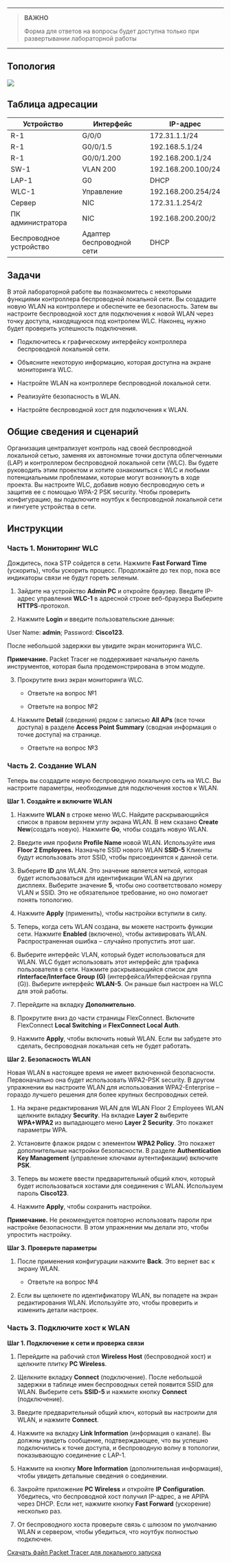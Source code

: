 
---

> **ВАЖНО**
> 
> Форма для ответов на вопросы будет доступна только при развертывании лабораторной работы 

---

## Топология

![](./assets/topology.png)

## Таблица адресации

| **Устройство**             | **Интерфейс**                 | **IP-адрес**          |
|-------------------------|---------------------------|--------------------|
| R-1                     | G/0/0                     | 172.31.1.1/24      |
| R-1                     | G0/0/1.5                  | 192.168.5.1/24     |
| R-1                     | G0/0/1.200                | 192.168.200.1/24   |
| SW-1                    | VLAN 200                  | 192.168.200.100/24 |
| LAP-1                   | G0                        | DHCP               |
| WLC-1                   | Управление                | 192.168.200.254/24 |
| Сервер                  | NIC                       | 172.31.1.254/2     |
| ПК администратора       | NIC                       | 192.168.200.200/2  |
| Беспроводное устройство | Адаптер беспроводной сети | DHCP               |

## Задачи

В этой лабораторной работе вы познакомитесь с некоторыми функциями контроллера беспроводной локальной сети. Вы создадите новую WLAN на контроллере и обеспечите ее безопасность. Затем вы настроите беспроводной хост для подключения к новой WLAN через точку доступа, находящуюся под контролем WLC. Наконец, нужно будет проверить успешность подключения.

-   Подключитесь к графическому интерфейсу контроллера беспроводной локальной сети.

-   Объясните некоторую информацию, которая доступна на экране мониторинга WLC.

-   Настройте WLAN на контроллере беспроводной локальной сети.

-   Реализуйте безопасность в WLAN.

-   Настройте беспроводной хост для подключения к WLAN.

## Общие сведения и сценарий

Организация централизует контроль над своей беспроводной локальной сетью, заменяя их автономные точки доступа облегченными (LAP) и контроллером беспроводной локальной сети (WLC). Вы будете руководить этим проектом и хотите ознакомиться с WLC и любыми потенциальными проблемами, которые могут возникнуть в ходе проекта. Вы настроите WLC, добавив новую беспроводную сеть и защитив ее с помощью WPA-2 PSK security. Чтобы проверить конфигурацию, вы подключите ноутбук к беспроводной локальной сети и пингуете устройства в сети.

## Инструкции

### Часть 1. Мониторинг WLC

Дождитесь, пока STP сойдется в сети. Нажмите **Fast Forward Time** (ускорить), чтобы ускорить процесс. Продолжайте до тех пор, пока все индикаторы связи не будут гореть зеленым.

1.  Зайдите на устройство **Admin PC** и откройте браузер. Введите IP-адрес управления **WLC-1** в адресной строке веб-браузера Выберите **HTTPS**-протокол.

2.  Нажмите **Login** и введите пользовательские данные:

User Name: **admin**;
Password: **Cisco123**.

После небольшой задержки вы увидите экран мониторинга WLC.

**Примечание.** Packet Tracer не поддерживает начальную панель инструментов, которая была продемонстрирована в этом модуле.

3.  Прокрутите вниз экран мониторинга WLC.

    - Ответьте на вопрос №1

    - Ответьте на вопрос №2

4.  Нажмите **Detail** (сведения) рядом с записью **All APs** (все точки доступа) в разделе **Access Point Summary** (сводная информация о точке доступа) на странице.

    - Ответьте на вопрос №3

### Часть 2. Создание WLAN

Теперь вы создадите новую беспроводную локальную сеть на WLC. Вы настроите параметры, необходимые для подключения хостов к WLAN.

**Шаг 1. Создайте и включите WLAN**

1.  Нажмите **WLAN** в строке меню WLC. Найдите раскрывающийся список в правом верхнем углу экрана WLAN. В нем сказано **Create New**(создать новую). Нажмите **Go**, чтобы создать новую WLAN.

2.  Введите имя профиля **Profile Name** новой WLAN. Используйте имя **Floor 2 Employees.** Назначьте SSID нового WLAN **SSID-5** Клиенты будут использовать этот SSID, чтобы присоединятся к данной сети.

3.  Выберите **ID** для WLAN. Это значение является меткой, которая будет использоваться для идентификации WLAN на других дисплеях. Выберите значение **5**, чтобы оно соответствовало номеру VLAN и SSID. Это не обязательное требование, но оно помогает понять топологию.

4.  Нажмите **Apply** (применить), чтобы настройки вступили в силу.

5.  Теперь, когда сеть WLAN создана, вы можете настроить функции сети. Нажмите **Enabled** (включено), чтобы активировать WLAN. Распространенная ошибка – случайно пропустить этот шаг.

6.  Выберите интерфейс VLAN, который будет использоваться для WLAN. WLC будет использовать этот интерфейс для трафика пользователя в сети. Нажмите раскрывающийся список для **rInterface/Interface Group (G)** (интерфейса/Интерфейсная группа (G)). Выберите интерфейс **WLAN-5**. Он раньше был настроен на WLC для этой работы.

7.  Перейдите на вкладку **Дополнительно**.

8.  Прокрутите вниз до части страницы FlexConnect. Включите FlexConnect **Local Switching** и **FlexConnect Local Auth**.

9.  Нажмите **Apply**, чтобы включить новый WLAN. Если вы забудете это сделать, беспроводная локальная сеть не будет работать.

**Шаг 2. Безопасность WLAN**

Новая WLAN в настоящее время не имеет включенной безопасности. Первоначально она будет использовать WPA2-PSK security. В другом упражнении вы настроите WLAN для использования WPA2-Enterprise – гораздо лучшего решения для более крупных беспроводных сетей.

1.  На экране редактирования WLAN для WLAN Floor 2 Employees WLAN щелкните вкладку **Security**. На вкладке **Layer 2** выберите **WPA+WPA2** из выпадающего меню **Layer 2 Security**. Это покажет параметры WPA.

2.  Установите флажок рядом с элементом **WPA2 Policy**. Это покажет дополнительные настройки безопасности. В разделе **Authentication Key Management** (управление ключами аутентификации) включите **PSK**.

3.  Теперь вы можете ввести предварительный общий ключ, который будет использоваться хостами для соединения с WLAN. Используем пароль **Cisco123**.

4.  Нажмите **Apply**, чтобы сохранить настройки.

**Примечание.** Не рекомендуется повторно использовать пароли при настройке безопасности. В этом упражнении мы делали это, чтобы упростить настройку.

**Шаг 3. Проверьте параметры**

1.  После применения конфигурации нажмите **Back**. Это вернет вас к экрану WLAN.

    - Ответьте на вопрос №4

2.  Если вы щелкнете по идентификатору WLAN, вы попадете на экран редактирования WLAN. Используйте это, чтобы проверить и изменить детали настроек.

### Часть 3. Подключите хост к WLAN

**Шаг 1. Подключение к сети и проверка связи**

1.  Перейдите на рабочий стол **Wireless Host** (беспроводной хост) и щелкните плитку **PC Wireless**.

2.  Щелкните вкладку **Connect** (подключение). После небольшой задержки в таблице имен беспроводных сетей появится SSID для WLAN. Выберите сеть **SSID-5** и нажмите кнопку **Connect** (подключение).

3.  Введите предварительный общий ключ, который вы настроили для WLAN, и нажмите **Connect**.

4.  Нажмите на вкладку **Link Information** (информация о канале). Вы должны увидеть сообщение, подтверждающее, что вы успешно подключились к точке доступа, и беспроводную волну в топологии, показывающую соединение с LAP-1.

5.  Нажмите на кнопку **More Information** (дополнительная информация), чтобы увидеть детальные сведения о соединении.

6.  Закройте приложение **PC Wireless** и откройте **IP Configuration**. Убедитесь, что беспроводной хост получил IP-адрес, а не APIPA через DHCP. Если нет, нажмите кнопку **Fast Forward** (ускорение) несколько раз.

7.  От беспроводного хоста проверьте связь с шлюзом по умолчанию WLAN и сервером, чтобы убедиться, что ноутбук полностью подключен.

[Скачать файл Packet Tracer для локального запуска](./assets/13.2.7-lab.pka)

